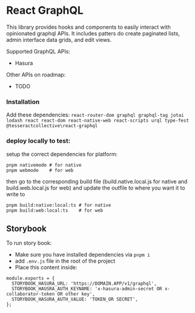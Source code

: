 # React GraphQL

This library provides hooks and components to easily interact with opinionated graphql APIs. It includes patters do create paginated lists, admin interface data grids, and edit views.

Supported GraphQL APIs:
- Hasura

Other APIs on roadmap:
- TODO

### Installation

Add these dependencies: `react-router-dom graphql graphql-tag jotai lodash react react-dom react-native-web react-scripts urql type-fest @tesseractcollective\react-graphql`

### deploy locally to test:

setup the correct dependencies for platform:
```
pnpm nativemode # for native
pnpm webmode    # for web
```

then go to the corresponding build file (build.native.local.js for native and build.web.local.js for web) and update the outfile to where you want it to write to

```
pnpm build:native:local:ts # for native
pnpm build:web:local:ts    # for web
```



## Storybook

To run story book:

* Make sure you have installed dependencies via `pnpm i`
* add `.env.js` file in the root of the project
* Place this content inside:

```
module.exports = {
  STORYBOOK_HASURA_URL: 'https://DOMAIN.APP/v1/graphql',
  STORYBOOK_HAUSRA_AUTH_KEYNAME: 'x-hasura-admin-secret OR x-collaborator-token OR other key',
  STORYBOOK_HASURA_AUTH_VALUE: 'TOKEN_OR SECRET',
};
```